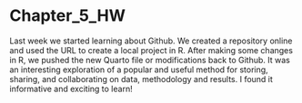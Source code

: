 # Chapter_5_HW

Last week we started learning about Github. We created a repository online and used the URL to create a local project in R. After making some changes in R, we pushed the new Quarto file or modifications back to Github. It was an interesting exploration of a popular and useful method for storing, sharing, and collaborating on data, methodology and results. I found it informative and exciting to learn!

